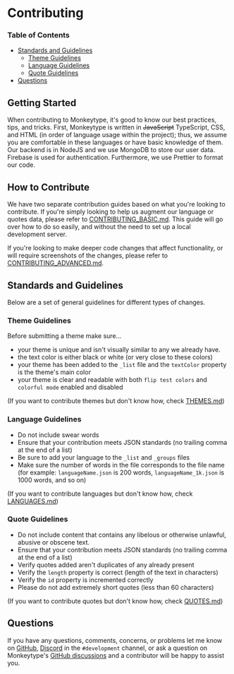 # Contributing

### **Table of Contents**

- [Standards and Guidelines](#standards-and-guidelines)
  - [Theme Guidelines](#theme-guidelines)
  - [Language Guidelines](#language-guidelines)
  - [Quote Guidelines](#quote-guidelines)
- [Questions](#questions)

## Getting Started

When contributing to Monkeytype, it's good to know our best practices, tips, and tricks. First, Monkeytype is written in ~~JavaScript~~ TypeScript, CSS, and HTML (in order of language usage within the project); thus, we assume you are comfortable in these languages or have basic knowledge of them. Our backend is in NodeJS and we use MongoDB to store our user data. Firebase is used for authentication. Furthermore, we use Prettier to format our code.

## How to Contribute

We have two separate contribution guides based on what you're looking to contribute. If you're simply looking to help us augment our language or quotes data, please refer to [CONTRIBUTING_BASIC.md](./CONTRIBUTING_BASIC.md). This guide will go over how to do so easily, and without the need to set up a local development server.

If you're looking to make deeper code changes that affect functionality, or will require screenshots of the changes, please refer to [CONTRIBUTING_ADVANCED.md](./CONTRIBUTING_ADVANCED.md).

## Standards and Guidelines

Below are a set of general guidelines for different types of changes.

### Theme Guidelines

<!-- TODO: add screenshots to provide examples for dos and don'ts -->

Before submitting a theme make sure...

- your theme is unique and isn't visually similar to any we already have.
- the text color is either black or white (or very close to these colors)
- your theme has been added to the `_list` file and the `textColor` property is the theme's main color
- your theme is clear and readable with both `flip test colors` and `colorful mode` enabled and disabled

(If you want to contribute themes but don't know how, check [THEMES.md](./THEMES.md))

### Language Guidelines

- Do not include swear words
- Ensure that your contribution meets JSON standards (no trailing comma at the end of a list)
- Be sure to add your language to the `_list` and `_groups` files
- Make sure the number of words in the file corresponds to the file name (for example: `languageName.json` is 200 words, `languageName_1k.json` is 1000 words, and so on)

(If you want to contribute languages but don't know how, check [LANGUAGES.md](./LANGUAGES.md))

### Quote Guidelines

- Do not include content that contains any libelous or otherwise unlawful, abusive or obscene text.
- Ensure that your contribution meets JSON standards (no trailing comma at the end of a list)
- Verify quotes added aren't duplicates of any already present
- Verify the `length` property is correct (length of the text in characters)
- Verify the `id` property is incremented correctly
- Please do not add extremely short quotes (less than 60 characters)

(If you want to contribute quotes but don't know how, check [QUOTES.md](./QUOTES.md))

## Questions

If you have any questions, comments, concerns, or problems let me know on [GitHub](https://github.com/Miodec), [Discord](https://discord.gg/monkeytype) in the `#development` channel, or ask a question on Monkeytype's [GitHub discussions](https://github.com/monkeytypegame/monkeytype/discussions) and a contributor will be happy to assist you.
